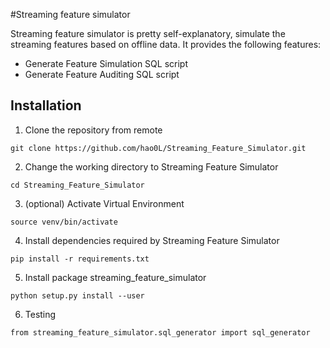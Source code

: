#Streaming feature simulator

Streaming feature simulator is pretty self-explanatory, simulate the streaming features based on offline data. It provides the following features:

- Generate Feature Simulation SQL script
- Generate Feature Auditing SQL script

## Installation
1. Clone the repository from remote
``` 
git clone https://github.com/hao0L/Streaming_Feature_Simulator.git
   ```
2. Change the working directory to Streaming Feature Simulator
```
cd Streaming_Feature_Simulator
```
3. (optional) Activate Virtual Environment
```
source venv/bin/activate
```
4. Install dependencies required by Streaming Feature Simulator
```
pip install -r requirements.txt
```
5. Install package streaming_feature_simulator
```
python setup.py install --user
```
6. Testing
```
from streaming_feature_simulator.sql_generator import sql_generator
```



